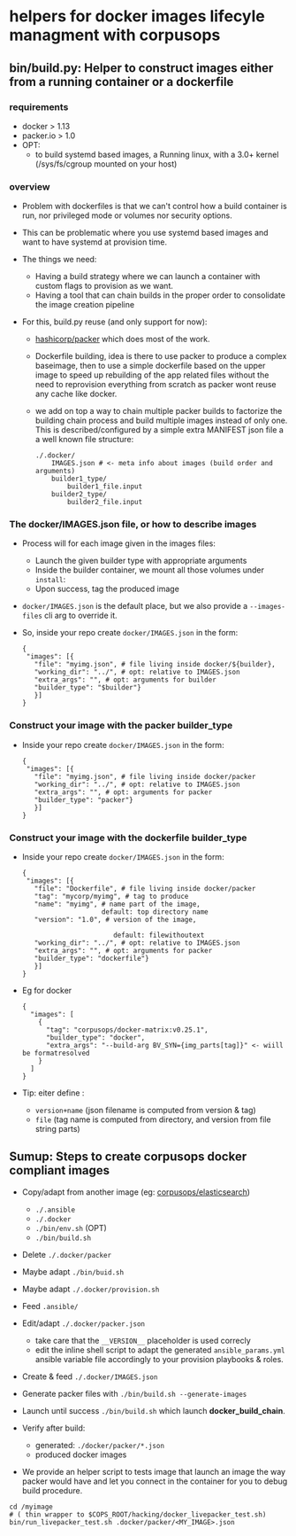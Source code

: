 # helpers for docker images lifecyle managment with corpusops

## bin/build.py: Helper to construct images either from a running container or a dockerfile

### requirements
- docker > 1.13
- packer.io > 1.0
- OPT:
    - to build systemd based images, a Running linux,
      with a 3.0+ kernel (/sys/fs/cgroup mounted on your host)

### overview

- Problem with dockerfiles is that we can't control
  how a build container is run,
  nor privileged mode or volumes nor security options.

- This can be problematic where you use systemd based images
 and want to have systemd at provision time.

- The things we need:
    - Having a build strategy where we can launch a container with custom flags
      to provision as we want.
    - Having a tool that can chain builds in the proper order to consolidate the
      image creation pipeline

- For this, build.py reuse (and only support for now):
    - [hashicorp/packer](https://www.packer.io) which does most of the work.
    - Dockerfile building, idea is there to use packer
      to produce a complex baseimage, then to use
      a simple dockerfile based on the upper image
      to speed up rebuilding of the app related files
      without the need to reprovision everything from
      scratch as packer wont reuse any cache like docker.
    - we add on top a way to chain multiple packer builds
      to factorize the building chain process and
      build multiple images instead of only one.<br/>
      This is described/configured by a simple extra
      MANIFEST json file a a well known file structure:

        ```
        ./.docker/
            IMAGES.json # <- meta info about images (build order and arguments)
            builder1_type/
                builder1_file.input
            builder2_type/
                builder2_file.input
        ```


### The docker/IMAGES.json file, or how to describe images
- Process will for each image given in the images files:
    - Launch the given builder type with appropriate arguments
    - Inside the builder container, we mount all those volumes under `install`:
    - Upon success, tag the produced image
- ``docker/IMAGES.json`` is the default place, but we also provide a ``--images-files`` cli arg to override it.
- So, inside your repo create `docker/IMAGES.json` in the form:

    ```
    {
     "images": [{
       "file": "myimg.json", # file living inside docker/${builder},
       "working_dir": "../", # opt: relative to IMAGES.json
       "extra_args": "", # opt: arguments for builder
       "builder_type": "$builder"}
       }]
    }

    ```

### Construct your image with the packer builder_type
- Inside your repo create `docker/IMAGES.json` in the form:

    ```
    {
     "images": [{
       "file": "myimg.json", # file living inside docker/packer
       "working_dir": "../", # opt: relative to IMAGES.json
       "extra_args": "", # opt: arguments for packer
       "builder_type": "packer"}
       }]
    }

    ```

### Construct your image with the dockerfile builder_type
- Inside your repo create `docker/IMAGES.json` in the form:

    ```
    {
     "images": [{
       "file": "Dockerfile", # file living inside docker/packer
       "tag": "mycorp/myimg", # tag to produce
       "name": "myimg", # name part of the image,
                        default: top directory name
       "version": "1.0", # version of the image,

                           default: filewithoutext
       "working_dir": "../", # opt: relative to IMAGES.json
       "extra_args": "", # opt: arguments for packer
       "builder_type": "dockerfile"}
       }]
    }

    ```
- Eg for docker
    ```
    {
      "images": [
        {
          "tag": "corpusops/docker-matrix:v0.25.1",
          "builder_type": "docker",
          "extra_args": "--build-arg BV_SYN={img_parts[tag]}" <- wiill be formatresolved
        }
      ]
    }
    ```
- Tip: eiter define :
    - ``version+name`` (json filename is computed from version & tag)
    - ``file`` (tag name is computed from directory, and version from file string parts)

## Sumup: Steps to create corpusops docker compliant images
- Copy/adapt from another image (eg: [corpusops/elasticsearch](https://github.com/corpusops/setups.elasticsearch))
    - ``./.ansible``
    - ``./.docker``
    - ``./bin/env.sh`` (OPT)
    - ``./bin/build.sh``
- Delete ``./.docker/packer``
- Maybe adapt ``./bin/buid.sh``
- Maybe adapt ``./.docker/provision.sh``
- Feed ``.ansible/``
- Edit/adapt ``./.docker/packer.json``
    - take care that the ``__VERSION__`` placeholder is used correcly
    - edit the inline shell script to adapt the generated ``ansible_params.yml``
      ansible variable file accordingly to your provision playbooks & roles.
- Create & feed ``./.docker/IMAGES.json``
- Generate packer files with ``./bin/build.sh --generate-images``
- Launch until success ``./bin/build.sh`` which launch **docker_build_chain**.
- Verify after build:
    - generated: ``./docker/packer/*.json``
    - produced docker images

- We provide an helper script to tests image that launch an image the way packer would have
  and let you connect in the container for you to debug build procedure.
```
cd /myimage
# ( thin wrapper to $COPS_ROOT/hacking/docker_livepacker_test.sh)
bin/run_livepacker_test.sh .docker/packer/<MY_IMAGE>.json

```
